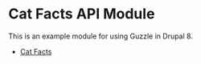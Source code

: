 # Cat Facts API Module

This is an example module for using Guzzle in Drupal 8.

* [Cat Facts](https://alexwohlbruck.github.io/cat-facts/)

